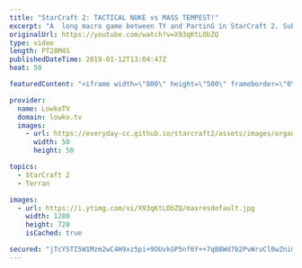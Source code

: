 ```yaml
---
title: "StarCraft 2: TACTICAL NUKE vs MASS TEMPEST!"
excerpt: "A  long macro game between TY and PartinG in StarCraft 2. Subscribe for more videos: http://lowko.tv/youtube More StarCraft 2: https://www.youtube.com/watch?v=gUE1eInkbVk  Such an awesome game of Protoss vs Terran. In this match, PartinG decides to base his unit composition around the Tempest with the"
originalUrl: https://youtube.com/watch?v=X93qKtLObZQ
type: video
length: PT28M4S
publishedDateTime: 2019-01-12T13:04:47Z
heat: 50

featuredContent: "<iframe width=\"800\" height=\"500\" frameborder=\"0\" src=\"https://www.youtube.com/embed/X93qKtLObZQ\" allow=\"accelerometer; autoplay; encrypted-media; gyroscope; picture-in-picture\" allowfullscreen></iframe>"

provider:
  name: LowkoTV
  domain: lowko.tv
  images:
    - url: https://everyday-cc.github.io/starcraft2/assets/images/organizations/lowko.tv-50x50.jpg
      width: 50
      height: 50

topics:
  - StarCraft 2
  - Terran

images:
  - url: https://i.ytimg.com/vi/X93qKtLObZQ/maxresdefault.jpg
    width: 1280
    height: 720
    isCached: true

secured: "jTcY5TI5W1Mzm2wC4H9xz5pi+9OUvkGP5nf6Y++7qB8Wd7b2PvWruCl0wZnimXVwf/hK+7RC42dSYaRe/aYqwqV5SJxeZm6dy0Qq/s9/47EoJwnk9hLESUHLlznO8DzhH8RkIpDgeh3G4LlKPMqvTnVNG2w1/8juXMcmbtNGLrUsZkjbK+JguCxT0floFVU+XuMCy7q+jFMnW7HhMFoFJtDMCjGC070PpJpbWk+bKpEEXCuKNULeQ0h5ZDWcbl5e+Pc0+8dVjJ6GvjBl+TjK+YworZPIe7IK15qnCOkRc/E7Eh+nQndvgXKj4LKPU/fekavvTDBQJnJDmavHNXOPodycAHxZbV169gFY6wGIvaVHF6yMYsVsnSQozydQmz3qNwBHZ7FJZ+MIiyvxSzgJB7CXNCUL+rPp2zsM3FmhV3BPv/5j9X7An2OEv9Bub8tm;WEeCL8CZxWmoLdN9SGIVRw=="
---
```


